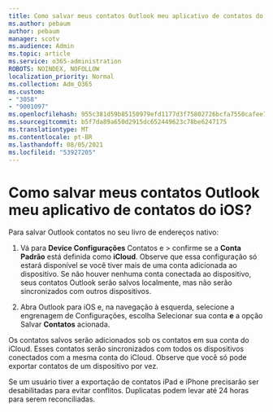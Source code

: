 ```yaml
---
title: Como salvar meus contatos Outlook meu aplicativo de contatos do iOS?
ms.author: pebaum
author: pebaum
manager: scotv
ms.audience: Admin
ms.topic: article
ms.service: o365-administration
ROBOTS: NOINDEX, NOFOLLOW
localization_priority: Normal
ms.collection: Adm_O365
ms.custom:
- "3058"
- "9001097"
ms.openlocfilehash: 955c381d59b85150979efd1177d3f75802726bcfa7550cafee7eb0fb8e7381d2
ms.sourcegitcommit: b5f7da89a650d2915dc652449623c78be6247175
ms.translationtype: MT
ms.contentlocale: pt-BR
ms.lasthandoff: 08/05/2021
ms.locfileid: "53927205"
---
```

# <a name="how-do-i-save-my-outlook-contacts-to-my-ios-contacts-app"></a>Como salvar meus contatos Outlook meu aplicativo de contatos do iOS?

Para salvar Outlook contatos no seu livro de endereços nativo:
 
1. Vá para **Device Configurações** Contatos e  >   confirme se a **Conta Padrão** está definida como **iCloud**. Observe que essa configuração só estará disponível se você tiver mais de uma conta adicionada ao dispositivo. Se não houver nenhuma conta conectada ao dispositivo, seus contatos Outlook serão salvos localmente, mas não serão sincronizados com outros dispositivos.
 
2. Abra Outlook para iOS e, na navegação à esquerda, selecione a engrenagem de Configurações, escolha Selecionar sua conta **e** a opção Salvar **Contatos** acionada.
 
Os contatos salvos serão adicionados sob os contatos em sua conta do iCloud. Esses contatos serão sincronizados com todos os dispositivos conectados com a mesma conta do iCloud. Observe que você só pode exportar contatos de um dispositivo por vez.
 
Se um usuário tiver a exportação de contatos iPad e iPhone precisarão ser desabilitadas para evitar conflitos. Duplicatas podem levar até 24 horas para serem reconciliadas.